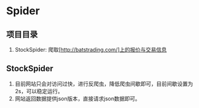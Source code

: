 # Spider

## 项目目录
1. StockSpider: 爬取[http://batstrading.com/]上的报价与交易信息

## StockSpider
1. 目前网站只会对访问过快，进行反爬虫，降低爬虫间歇即可，目前间歇设置为2s，可以稳定运行。
2. 网站返回数据提供json版本，直接请求json数据即可。
